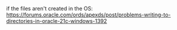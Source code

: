 if the files aren't created in the OS: https://forums.oracle.com/ords/apexds/post/problems-writing-to-directories-in-oracle-21c-windows-1392